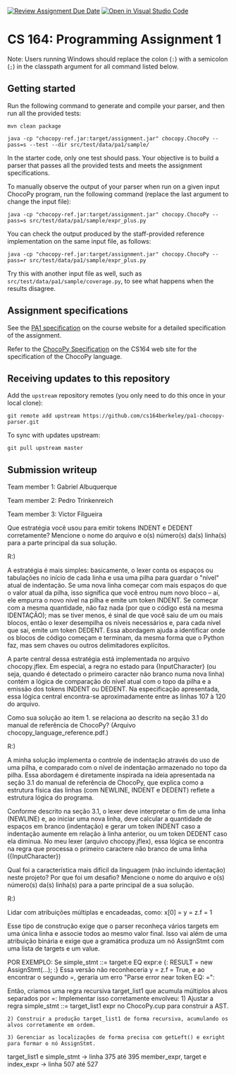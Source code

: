 [![Review Assignment Due Date](https://classroom.github.com/assets/deadline-readme-button-22041afd0340ce965d47ae6ef1cefeee28c7c493a6346c4f15d667ab976d596c.svg)](https://classroom.github.com/a/4nHL7_6-)
[![Open in Visual Studio Code](https://classroom.github.com/assets/open-in-vscode-2e0aaae1b6195c2367325f4f02e2d04e9abb55f0b24a779b69b11b9e10269abc.svg)](https://classroom.github.com/online_ide?assignment_repo_id=18898001&assignment_repo_type=AssignmentRepo)
# CS 164: Programming Assignment 1

[PA1 Specification]: https://drive.google.com/open?id=1oYcJ5iv7Wt8oZNS1bEfswAklbMxDtwqB
[ChocoPy Specification]: https://drive.google.com/file/d/1mrgrUFHMdcqhBYzXHG24VcIiSrymR6wt

Note: Users running Windows should replace the colon (`:`) with a semicolon (`;`) in the classpath argument for all command listed below.

## Getting started

Run the following command to generate and compile your parser, and then run all the provided tests:

    mvn clean package

    java -cp "chocopy-ref.jar:target/assignment.jar" chocopy.ChocoPy --pass=s --test --dir src/test/data/pa1/sample/

In the starter code, only one test should pass. Your objective is to build a parser that passes all the provided tests and meets the assignment specifications.

To manually observe the output of your parser when run on a given input ChocoPy program, run the following command (replace the last argument to change the input file):

    java -cp "chocopy-ref.jar:target/assignment.jar" chocopy.ChocoPy --pass=s src/test/data/pa1/sample/expr_plus.py

You can check the output produced by the staff-provided reference implementation on the same input file, as follows:

    java -cp "chocopy-ref.jar:target/assignment.jar" chocopy.ChocoPy --pass=r src/test/data/pa1/sample/expr_plus.py

Try this with another input file as well, such as `src/test/data/pa1/sample/coverage.py`, to see what happens when the results disagree.

## Assignment specifications

See the [PA1 specification][] on the course
website for a detailed specification of the assignment.

Refer to the [ChocoPy Specification][] on the CS164 web site
for the specification of the ChocoPy language. 

## Receiving updates to this repository

Add the `upstream` repository remotes (you only need to do this once in your local clone):

    git remote add upstream https://github.com/cs164berkeley/pa1-chocopy-parser.git

To sync with updates upstream:

    git pull upstream master


## Submission writeup

Team member 1: Gabriel Albuquerque

Team member 2: Pedro Trinkenreich

Team member 3: Victor Filgueira

Que estratégia você usou para emitir tokens INDENT e DEDENT corretamente? Mencione o nome do arquivo e o(s) número(s) da(s) linha(s) para a parte principal da sua solução.

R:) 

A estratégia é mais simples: basicamente, o lexer conta os espaços ou tabulações no início de cada linha e usa uma pilha para guardar o "nível" atual de indentação. Se uma nova linha começar com mais espaços do que o valor atual da pilha, isso significa que você entrou num novo bloco – aí, ele empurra o novo nível na pilha e emite um token INDENT. Se começar com a mesma quantidade, não faz nada (por que o código está na mesma IDENTAÇÃO); mas se tiver menos, é sinal de que você saiu de um ou mais blocos, então o lexer desempilha os níveis necessários e, para cada nível que sai, emite um token DEDENT. Essa abordagem ajuda a identificar onde os blocos de código começam e terminam, da mesma forma que o Python faz, mas sem chaves ou outros delimitadores explícitos.

A parte central dessa estratégia está implementada no arquivo chocopy.jflex. Em especial, a regra no estado <YYINITIAL> para {InputCharacter} (ou seja, quando é detectado o primeiro caracter não branco numa nova linha) contém a lógica de comparação do nível atual com o topo da pilha e a emissão dos tokens INDENT ou DEDENT. Na especificação apresentada, essa lógica central encontra-se aproximadamente entre as linhas 107 à 120 do arquivo.


Como sua solução ao item 1. se relaciona ao descrito na seção 3.1 do manual de referência de ChocoPy? (Arquivo chocopy_language_reference.pdf.)

R:)

A minha solução implementa o controle de indentação através do uso de uma pilha, e comparado com o nível de indentação armazenado no topo da pilha. Essa abordagem é diretamente inspirada na ideia apresentada na seção 3.1 do manual de referência de ChocoPy, que explica como a estrutura física das linhas (com NEWLINE, INDENT e DEDENT) reflete a estrutura lógica do programa.

Conforme descrito na seção 3.1, o lexer deve interpretar o fim de uma linha (NEWLINE) e, ao iniciar uma nova linha, deve calcular a quantidade de espaços em branco (indentação) e gerar um token INDENT caso a indentação aumente em relação à linha anterior, ou um token DEDENT caso ela diminua. No meu lexer (arquivo chocopy.jflex), essa lógica se encontra na regra que processa o primeiro caractere não branco de uma linha ({InputCharacter})


Qual foi a característica mais difícil da linguagem (não incluindo identação) neste projeto? Por que foi um desafio? Mencione o nome do arquivo e o(s) número(s) da(s) linha(s) para a parte principal de a sua solução.

R:)

Lidar com atribuições múltiplas e encadeadas, como:
x[0] = y = z.f = 1

Esse tipo de construção exige que o parser reconheça vários targets em uma única linha e associe todos ao mesmo valor final. Isso vai além de uma atribuição binária e exige que a gramática produza um nó AssignStmt com uma lista de targets e um value.

POR EXEMPLO:
Se simple_stmt ::= target:e EQ expr:e
               {: RESULT = new AssignStmt(...); :}
Essa versão não reconheceria y = z.f = True, e ao encontrar o segundo =, geraria um erro "Parse error near token EQ: =":

Então, criamos uma regra recursiva target_list1 que acumula múltiplos alvos separados por =:
Implementar isso corretamente envolveu:
    1) Ajustar a regra simple_stmt ::= target_list1 expr no ChocoPy.cup para construir a AST.

    2) Construir a produção target_list1 de forma recursiva, acumulando os alvos corretamente em ordem.

    3) Gerenciar as localizações de forma precisa com getLeft() e exright para formar o nó AssignStmt.

target_list1 e simple_stmt -> linha 375 até 395
member_expr, target e index_expr -> linha 507 até 527
